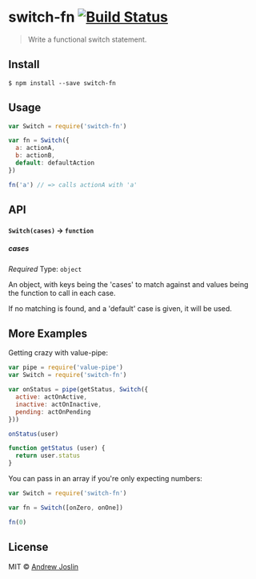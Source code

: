 # switch-fn [![Build Status](https://travis-ci.org/ajoslin/switch-fn.svg?branch=master)](https://travis-ci.org/ajoslin/switch-fn)

> Write a functional switch statement.

## Install

```
$ npm install --save switch-fn
```

## Usage

```js
var Switch = require('switch-fn')

var fn = Switch({
  a: actionA,
  b: actionB,
  default: defaultAction
})

fn('a') // => calls actionA with 'a'
```

## API

#### `Switch(cases)` -> `function`

##### cases

*Required*
Type: `object`

An object, with keys being the 'cases' to match against and values being the function to call in each case.

If no matching is found, and a 'default' case is given, it will be used.

## More Examples

Getting crazy with value-pipe:

```js
var pipe = require('value-pipe')
var Switch = require('switch-fn')

var onStatus = pipe(getStatus, Switch({
  active: actOnActive,
  inactive: actOnInactive,
  pending: actOnPending
}))

onStatus(user)

function getStatus (user) {
  return user.status
}
```

You can pass in an array if you're only expecting numbers:

```js
var Switch = require('switch-fn')

var fn = Switch([onZero, onOne])

fn(0)
```

## License

MIT © [Andrew Joslin](http://ajoslin.com)

